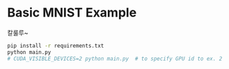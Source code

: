 # Basic MNIST Example
칼룰루~
```bash
pip install -r requirements.txt
python main.py
# CUDA_VISIBLE_DEVICES=2 python main.py  # to specify GPU id to ex. 2
```
